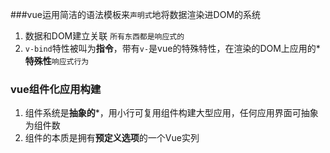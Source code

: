 ###vue运用简洁的语法模板来`声明式`地将数据渲染进DOM的系统

1. 数据和DOM建立关联 `所有东西都是响应式的`
2. `v-bind`特性被叫为**指令**，带有`v-`是vue的特殊特性，在渲染的DOM上应用的***特殊性**`响应式行为`



### vue组件化应用构建

1. 组件系统是**抽象的***，用小行可复用组件构建大型应用，任何应用界面可抽象为组件数
2. 组件的本质是拥有**预定义选项**的一个Vue实列











